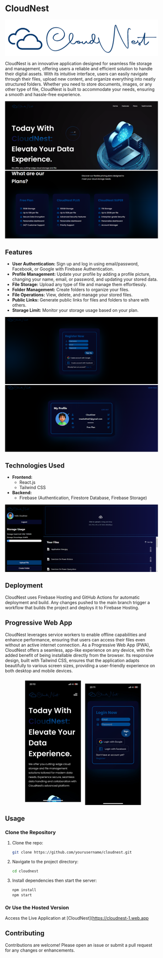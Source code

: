 # CloudNest
![Logo](ReadMePictures/CloudNestLogo.png)

CloudNest is an innovative application designed for seamless file storage and management, offering users a reliable and efficient solution to handle their digital assets. With its intuitive interface, users can easily navigate through their files, upload new content, and organize everything into neatly structured folders. Whether you need to store documents, images, or any other type of file, CloudNest is built to accommodate your needs, ensuring a smooth and hassle-free experience.

![Landing page1](ReadMePictures/1.png)
![Landing page2](ReadMePictures/2.png)


## Features

- **User Authentication:** Sign up and log in using email/password, Facebook, or Google with Firebase Authentication.
- **Profile Management:** Update your profile by adding a profile picture, changing your name, email, or password, and updating your stored data.
- **File Storage:** Upload any type of file and manage them effortlessly.
- **Folder Management:** Create folders to organize your files.
- **File Operations:** View, delete, and manage your stored files.
- **Public Links:** Generate public links for files and folders to share with others.
- **Storage Limit:** Monitor your storage usage based on your plan.

![Profile1](ReadMePictures/3.png)
![profile2](ReadMePictures/4.png)

## Technologies Used

- **Frontend:**
  - React.js
  - Tailwind CSS
- **Backend:**
  - Firebase (Authentication, Firestore Database, Firebase Storage)
  
![main](ReadMePictures/7.png)

## Deployment

CloudNest uses Firebase Hosting and GitHub Actions for automatic deployment and build. Any changes pushed to the main branch trigger a workflow that builds the project and deploys it to Firebase Hosting.

## Progressive Web App

CloudNest leverages service workers to enable offline capabilities and enhance performance, ensuring that users can access their files even without an active internet connection. As a Progressive Web App (PWA), CloudNest offers a seamless, app-like experience on any device, with the added benefit of being installable directly from the browser. Its responsive design, built with Tailwind CSS, ensures that the application adapts beautifully to various screen sizes, providing a user-friendly experience on both desktop and mobile devices.

<div style="text-align: center;">
  <img src="ReadMePictures/pwa-2.jpeg" height="400" style="margin: 10px;" />   <img src="ReadMePictures/pwa-4.jpeg" height="400" />

</div>

## Usage

### Clone the Repository

1. Clone the repo:
   ```sh
   git clone https://github.com/yourusername/cloudnest.git
2. Navigate to the project directory:
   ```sh
   cd cloudnest
3. Install dependencies then start the server:
   ```sh
   npm install
   npm start

### Or Use the Hosted Version

Access the Live Application at [CloudNest](https://cloudnest-1.web.app

## Contributing

Contributions are welcome! Please open an issue or submit a pull request for any changes or enhancements.
   
